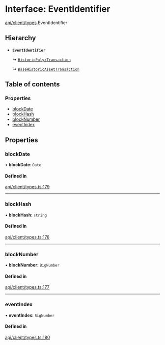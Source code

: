 # Interface: EventIdentifier

[api/client/types](../wiki/api.client.types).EventIdentifier

## Hierarchy

- **`EventIdentifier`**

  ↳ [`HistoricPolyxTransaction`](../wiki/api.entities.Account.types.HistoricPolyxTransaction)

  ↳ [`BaseHistoricAssetTransaction`](../wiki/api.entities.Asset.types.BaseHistoricAssetTransaction)

## Table of contents

### Properties

- [blockDate](../wiki/api.client.types.EventIdentifier#blockdate)
- [blockHash](../wiki/api.client.types.EventIdentifier#blockhash)
- [blockNumber](../wiki/api.client.types.EventIdentifier#blocknumber)
- [eventIndex](../wiki/api.client.types.EventIdentifier#eventindex)

## Properties

### blockDate

• **blockDate**: `Date`

#### Defined in

[api/client/types.ts:179](https://github.com/PolymeshAssociation/polymesh-sdk/blob/f8a937f04/src/api/client/types.ts#L179)

___

### blockHash

• **blockHash**: `string`

#### Defined in

[api/client/types.ts:178](https://github.com/PolymeshAssociation/polymesh-sdk/blob/f8a937f04/src/api/client/types.ts#L178)

___

### blockNumber

• **blockNumber**: `BigNumber`

#### Defined in

[api/client/types.ts:177](https://github.com/PolymeshAssociation/polymesh-sdk/blob/f8a937f04/src/api/client/types.ts#L177)

___

### eventIndex

• **eventIndex**: `BigNumber`

#### Defined in

[api/client/types.ts:180](https://github.com/PolymeshAssociation/polymesh-sdk/blob/f8a937f04/src/api/client/types.ts#L180)
